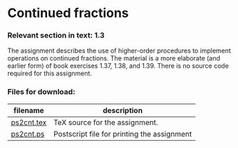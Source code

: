 # Continued fractions

### Relevant section in text: 1.3

The assignment describes the use of higher-order procedures to implement operations on continued fractions. The material is a more elaborate (and earlier form) of book exercises 1.37, 1.38, and 1.39. There is no source code required for this assignment.

### Files for download:

| filename | description |
| --- | --- |
| [ps2cnt.tex](ps2cnt.tex) | TeX source for the assignment. |
| [ps2cnt.ps](ps2cnt.ps) | Postscript file for printing the assignment |